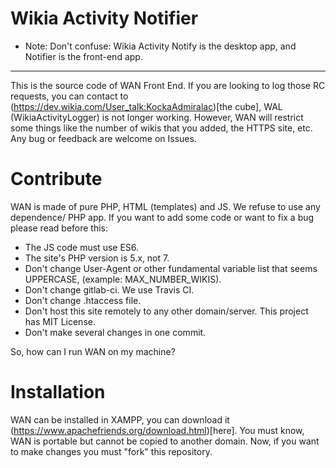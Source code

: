 # Wikia Activity Notifier

* Note: Don't confuse: Wikia Activity Notify is the desktop app, and Notifier is the front-end app.

---

This is the source code of WAN Front End. If you are looking to log those RC
requests, you can contact to (https://dev.wikia.com/User_talk:KockaAdmiralac)[the cube],
WAL (WikiaActivityLogger) is not longer working. However, WAN will restrict some
things like the number of wikis that you added, the HTTPS site, etc. Any bug or
feedback are welcome on Issues.

# Contribute

WAN is made of pure PHP, HTML (templates) and JS. We refuse to use any dependence/
PHP app. If you want to add some code or want to fix a bug please read before this:

* The JS code must use ES6.
* The site's PHP version is 5.x, not 7.
* Don't change User-Agent or other fundamental variable list that seems UPPERCASE,
(example: MAX_NUMBER_WIKIS).
* Don't change gitlab-ci. We use Travis CI.
* Don't change .htaccess file.
* Don't host this site remotely to any other domain/server. This project has
MIT License.
* Don't make several changes in one commit.

So, how can I run WAN on my machine?

# Installation

WAN can be installed in XAMPP, you can download it (https://www.apachefriends.org/download.html)[here].
You must know, WAN is portable but cannot be copied to another domain. Now,
if you want to make changes you must "fork" this repository.